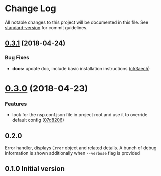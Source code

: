 # Change Log

All notable changes to this project will be documented in this file. See [standard-version](https://github.com/conventional-changelog/standard-version) for commit guidelines.

<a name="0.3.1"></a>
## [0.3.1](https://github.com/cy6erskunk/nsp-reporter-teamcity/compare/v0.3.0...v0.3.1) (2018-04-24)


### Bug Fixes

* **docs:** update doc, include basic installation instructions ([c53aec5](https://github.com/cy6erskunk/nsp-reporter-teamcity/commit/c53aec5))



<a name="0.3.0"></a>
# [0.3.0](https://github.com/cy6erskunk/nsp-reporter-teamcity/compare/v0.2.0...v0.3.0) (2018-04-23)


### Features

* look for the nsp.conf.json file in project root and use it to override default config ([07d8206](https://github.com/cy6erskunk/nsp-reporter-teamcity/commit/07d8206))



<a name="0.2.0"></a>
## 0.2.0

Error handler, displays `Error` object and related details.
A bunch of debug information is shown additionally when `--verbose` flag is provided

<a name="0.1.0"></a>
## 0.1.0 Initial version